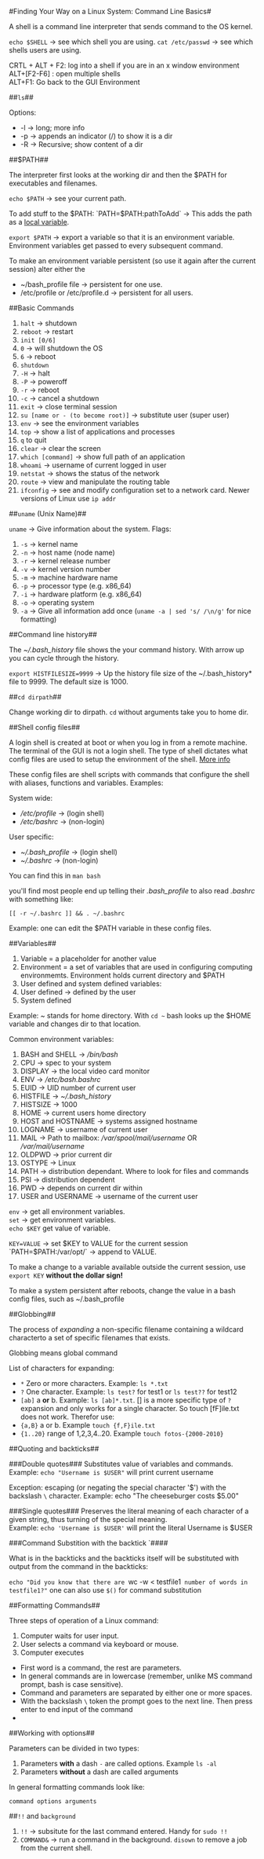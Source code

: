 #Finding Your Way on a Linux System: Command Line Basics#

A shell is a command line interpreter that sends command to the OS kernel.

`echo $SHELL` -> see which shell you are using.
`cat /etc/passwd` -> see which shells users are using.

CRTL + ALT + F2: log into a shell if you are in an x window environment  
ALT+[F2-F6] : open multiple shells  
ALT+F1: Go back to the GUI Environment  

##`ls`##

Options:

* -l -> long; more info
* -p -> appends an indicator (/) to show it is a dir
* -R -> Recursive; show content of a dir

##$PATH##

The interpreter first looks at the working dir and then the $PATH for executables and filenames.

`echo $PATH` -> see your current path.

To add stuff to the $PATH:
`PATH=$PATH:pathToAdd` -> This adds the path as a [local variable](http://unix.stackexchange.com/questions/56444/how-do-i-set-an-environment-variable-on-the-command-line-and-have-it-appear-in-c).

`export $PATH` -> export a variable so that it is an environment variable. Environment variables get passed to every subsequent command.

To make an environment variable persistent (so use it again after the current session) alter either the 
* ~/bash_profile file -> persistent for one use.
* /etc/profile or /etc/profile.d -> persistent for all users.

##Basic Commands

1. `halt` -> shutdown
2. `reboot` -> restart
3. `init [0/6]`
  1. `0` -> will shutdown the OS
  2. `6` -> reboot
4. `shutdown`
  1. `-H` -> halt
  2. `-P` -> poweroff
  3. `-r` -> reboot
  4. `-c` -> cancel a shutdown
5. `exit` -> close terminal session
6. `su [name or - (to become root)]` -> substitute user (super user)
7. `env` -> see the environment variables
8. `top` -> show a list of applications and processes
  1. `q` to quit
9. `clear` -> clear the screen
10. `which [command]` -> show full path of an application
11. `whoami` -> username of current logged in user
12. `netstat` -> shows the status of the network
13. `route` -> view and manipulate the routing table
14. `ifconfig` -> see and modify  configuration set to a network card. Newer versions of Linux use `ip addr`

##`uname` (Unix Name)##

`uname` -> Give information about the system. Flags:

1. `-s` -> kernel name
2. `-n` -> host name (node name)
3. `-r` -> kernel release number
4. `-v` -> kernel version number
5. `-m` -> machine hardware name
6. `-p` -> processor type (e.g. x86_64)
7. `-i` -> hardware platform (e.g. x86_64)
8. `-o` -> operating system
9. `-a` -> Give all information add once (`uname -a | sed 's/ /\n/g'` for nice formatting)

##Command line history##

The *~/.bash_history* file shows the your command history. With arrow up you can cycle through the history.

`export HISTFILESIZE=9999` -> Up the history file size of the ~/.bash_history* file to 9999. The default size is 1000.

##`cd dirpath`##

Change working dir to dirpath. `cd` without arguments take you to home dir.

##Shell config files##

A login shell is created at boot or when you log in from a remote machine. The terminal of the GUI is not a login shell. The type of shell dictates what config files are used to setup the environment of the shell. [More info](http://stackoverflow.com/questions/415403/whats-the-difference-between-bashrc-bash-profile-and-environment)

These config files are shell scripts with commands that configure the shell with aliases, functions and variables. Examples:

System wide:
* */etc/profile* -> (login shell)
* */etc/bashrc* -> (non-login)

User specific:
* *~/.bash_profile* -> (login shell)
* *~/.bashrc* -> (non-login)

You can find this in `man bash`

you'll find most people end up telling their *.bash_profile* to also read *.bashrc* with something like:

`[[ -r ~/.bashrc ]] && . ~/.bashrc`

Example: one can edit the $PATH variable in these config files.

##Variables##

1. Variable = a placeholder for another value
2. Environment = a set of variables that are used in configuring computing environmemts. Environment holds current directory and $PATH
3. User defined and system defined variables:
  1. User defined -> defined by the user
  2. System defined

Example: *~* stands for home directory. With `cd ~` bash looks up the $HOME variable and changes dir to that location.

Common environment variables:

1. BASH and SHELL -> */bin/bash*
2. CPU -> spec to your system
3. DISPLAY -> the local video card monitor
4. ENV -> */etc/bash.bashrc*
5. EUID -> UID number of current user
6. HISTFILE -> *~/.bash_history*
7. HISTSIZE -> 1000
8. HOME -> current users home directory
9. HOST and HOSTNAME -> systems assigned hostname
10. LOGNAME -> username of current user
11. MAIL -> Path to mailbox: */var/spool/mail/username* OR */var/mail/username*
12. OLDPWD -> prior current dir
13. OSTYPE -> Linux
14. PATH -> distribution dependant. Where to look for files and commands
15. PSI -> distribution dependent
16. PWD -> depends on current dir within
17. USER and USERNAME -> username of the current user

`env` -> get all environment variables.  
`set` -> get environment variables.  
`echo $KEY` get value of variable.  

`KEY=VALUE` -> set $KEY to VALUE for the current session
`PATH=$PATH:/var/opt/` -> append to VALUE.

To make a change to a variable available outside the current session, use `export KEY` **without the dollar sign!**

To make a system persistent after reboots, change the value in a bash config files, such as ~/.bash_profile

##Globbing##

The process of *expanding* a non-specific filename containing a wildcard characterto a set of specific filenames that exists.

Globbing means global command

List of characters for expanding:

* `*` Zero or more characters. Example: `ls *.txt`
* `?` One character. Example: `ls test?` for test1 or `ls test??` for test12
* `[ab]` a **or** b. Example: `ls [ab]*.txt`. [] is a more specific type of `?` expansion and only works for a single character. So touch [fF]ile.txt does not work. Therefor use:
* `{a,B}` a or b. Example `touch {f,F}ile.txt`
* `{1..20}` range of 1,2,3,4..20. Example `touch fotos-{2000-2010}`

##Quoting and backticks##

###Double quotes###
Substitutes value of variables and commands.  
Example: `echo "Username is $USER"` will print current username

Exception: escaping (or negating the special character '$') with the backslash `\` character.
Example: echo "The cheeseburger costs \$5.00"

###Single quotes###
Preserves the literal meaning of each character of a given string, thus turning of the special meaning.  
Example: `echo 'Username is $USER'` will print the literal Username is $USER

###Command Substition with the backtick `####

What is in the backticks and the backticks itself will be substituted with output from the command in the backticks:

`echo "Did you know that there are `wc -w < testfile1` number of words in testfile1?"` one can also use `$()` for command substitution

##Formatting Commands##

Three steps of operation of a Linux command:

1. Computer waits for user input.
2. User selects a command via keyboard or mouse.
3. Computer executes

* First word is a command, the rest are parameters.
* In general commands are in lowercase (remember, unlike MS command prompt, bash is case sensitive).
* Command and parameters are separated by either one or more spaces.
* With the backslash `\` token the prompt goes to the next line. Then press enter to end input of the command
* 

##Working with options##

Parameters can be divided in two types:
1. Parameters **with** a dash `-` are called options. Example `ls -al`
2. Parameters **without** a dash are called arguments

In general formatting commands look like:

`command options arguments`

##`!!` and `background`

1. `!!` -> subsitute for the last command entered. Handy for `sudo !!`
2. `COMMAND&` -> run a command in the background. `disown` to remove a job from the current shell.
